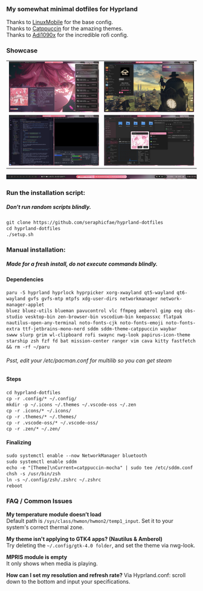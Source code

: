 ### My somewhat minimal dotfiles for Hyprland

Thanks to [LinuxMobile](https://github.com/linuxmobile) for the base config. \
Thanks to [Catppuccin](https://github.com/catppuccin) for the amazing themes. \
Thanks to [Adi1090x](https://github.com/adi1090x/rofi/) for the incredible rofi config.

### Showcase
<table>
  <tr>
    <td><img src="Screenshots/one.png"/></td>
    <td><img src="Screenshots/two.png"/></td>
  </tr>
  <tr>
    <td><img src="Screenshots/three.png"/></td>
    <td><img src="Screenshots/four.png"/></td>
  </tr>
</table>
<img src="Screenshots/waybar.png"/>

### Run the installation script:
##### Don't run random scripts blindly.
```
git clone https://github.com/seraphicfae/hyprland-dotfiles
cd hyprland-dotfiles
./setup.sh
```

### Manual installation:
##### Made for a fresh install, do not execute commands blindly.
#### Dependencies

```
paru -S hyprland hyprlock hyprpicker xorg-xwayland qt5-wayland qt6-wayland gvfs gvfs-mtp mtpfs xdg-user-dirs networkmanager network-manager-applet 
bluez bluez-utils blueman pavucontrol vlc ffmpeg amberol gimp eog obs-studio vesktop-bin zen-browser-bin vscodium-bin keepassxc flatpak 
nautilus-open-any-terminal noto-fonts-cjk noto-fonts-emoji noto-fonts-extra ttf-jetbrains-mono-nerd sddm sddm-theme-catppuccin waybar 
swww slurp grim wl-clipboard rofi swaync nwg-look papirus-icon-theme starship zsh fzf fd bat mission-center ranger vim cava kitty fastfetch && rm -rf ~/paru
```
###### Psst, edit your /etc/pacman.conf for multilib so you can get steam

#### Steps
```
cd hyprland-dotfiles
cp -r .config/* ~/.config/
mkdir -p ~/.icons ~/.themes ~/.vscode-oss ~/.zen
cp -r .icons/* ~/.icons/
cp -r .themes/* ~/.themes/
cp -r .vscode-oss/* ~/.vscode-oss/
cp -r .zen/* ~/.zen/
```

#### Finalizing 
```
sudo systemctl enable --now NetworkManager bluetooth
sudo systemctl enable sddm
echo -e "[Theme]\nCurrent=catppuccin-mocha" | sudo tee /etc/sddm.conf
chsh -s /usr/bin/zsh
ln -s ~/.config/zsh/.zshrc ~/.zshrc
reboot
```

### FAQ / Common Issues

**My temperature module doesn’t load**  
Default path is `/sys/class/hwmon/hwmon2/temp1_input`. Set it to your system's correct thermal zone.

**My theme isn't applying to GTK4 apps? (Nautilus & Amberol)**  
Try deleting the `~/.config/gtk-4.0 folder`, and set the theme via nwg-look.

**MPRIS module is empty**  
It only shows when media is playing.

**How can I set my resolution and refresh rate?** 
Via Hyprland.conf: scroll down to the bottom and input your specifications.  